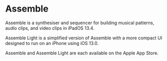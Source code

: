 # Assemble

Assemble is a synthesiser and sequencer for building musical patterns, audio clips, and video clips in iPadOS 13.4.

Assemble Light is a simplified version of Assemble with a more compact UI designed to run on an iPhone using iOS 13.0.

Assemble and Assemble Light are each available on the Apple App Store. 
